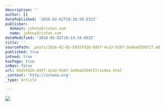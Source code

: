 ```yaml
---
description: ''
author: []
datePublished: '2016-02-02T10:20:58.032Z'
publisher:
  domain: johnnybrixton.com
  name: johnnybrixton.com
dateModified: '2016-02-02T10:13:34.692Z'
title: ''
sourcePath: _posts/2016-02-02-b935fd2b-b95f-4ca3-916f-3e9aad350f27.md
published: true
inFeed: true
hasPage: true
inNav: false
url: b935fd2b-b95f-4ca3-916f-3e9aad350f27/index.html
_context: 'http://schema.org'
_type: Article

---
```

![](http://johnnybrixton.com/wp-content/uploads/2015/04/AP_nepal_earthquake_3_jt_150426_1_16x9_992.jpg)